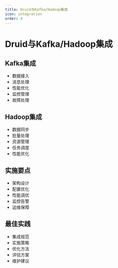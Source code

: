 ```yaml
---
title: Druid与Kafka/Hadoop集成
icon: integration
order: 4
---
```


# Druid与Kafka/Hadoop集成

## Kafka集成
- 数据接入
- 消息处理
- 性能优化
- 监控管理
- 故障处理

## Hadoop集成
- 数据同步
- 批量处理
- 资源管理
- 任务调度
- 性能优化

## 实施要点
- 架构设计
- 配置优化
- 性能调优
- 监控告警
- 运维保障

## 最佳实践
- 集成规范
- 实施策略
- 优化方法
- 评估方案
- 维护建议
